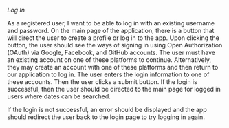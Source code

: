 *Log In*

As a registered user, I want to be able to log in with an existing username and password. On the main page of the application, there is a button that will direct the user to create a profile or log in to the app. Upon clicking the button, the user should see the ways of signing in using Open Authorization (OAuth) via Google, Facebook, and GitHub accounts. The user must have an existing account on one of these platforms to continue. Alternatively, they may create an account with one of these platforms and then return to our application to log in. The user enters the login information to one of these accounts. Then the user clicks a submit button.
If the login is successful, then the user should be directed to the main page for logged in users where dates can be searched.

If the login is not successful, an error should be displayed and the app should redirect the user back to the login page to try logging in again.